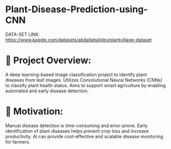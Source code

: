 # Plant-Disease-Prediction-using-CNN

 DATA-SET LINK: https://www.kaggle.com/datasets/abdallahalidev/plantvillage-dataset


 # 📌 Project Overview:
 
A deep learning-based image classification project to identify plant diseases from leaf images.
Utilizes Convolutional Neural Networks (CNNs) to classify plant health status.
Aims to support smart agriculture by enabling automated and early disease detection.

# 🧠 Motivation:

Manual disease detection is time-consuming and error-prone.
Early identification of plant diseases helps prevent crop loss and increase productivity.
AI can provide cost-effective and scalable disease monitoring for farmers.
